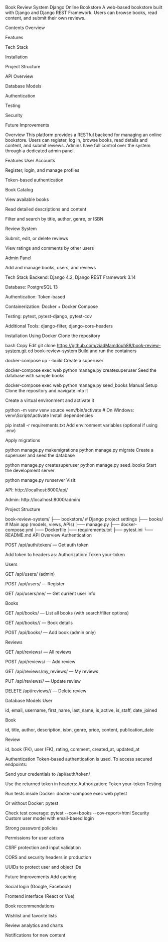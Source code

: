 Book Review System
Django Online Bookstore
A web-based bookstore built with Django and Django REST Framework. Users can browse books, read content, and submit their own reviews.

Contents
Overview

Features

Tech Stack

Installation

Project Structure

API Overview

Database Models

Authentication

Testing

Security

Future Improvements

Overview
This platform provides a RESTful backend for managing an online bookstore. Users can register, log in, browse books, read details and content, and submit reviews. Admins have full control over the system through a dedicated admin panel.

Features
User Accounts

Register, login, and manage profiles

Token-based authentication

Book Catalog

View available books

Read detailed descriptions and content

Filter and search by title, author, genre, or ISBN

Review System

Submit, edit, or delete reviews

View ratings and comments by other users

Admin Panel

Add and manage books, users, and reviews

Tech Stack
Backend: Django 4.2, Django REST Framework 3.14

Database: PostgreSQL 13

Authentication: Token-based

Containerization: Docker + Docker Compose

Testing: pytest, pytest-django, pytest-cov

Additional Tools: django-filter, django-cors-headers

Installation
Using Docker
Clone the repository

bash
Copy
Edit
git clone https://github.com/ziadMamdouh88/book-review-system.git
cd book-review-system
Build and run the containers

docker-compose up --build
Create a superuser


docker-compose exec web python manage.py createsuperuser
Seed the database with sample books

docker-compose exec web python manage.py seed_books
Manual Setup
Clone the repository and navigate into it

Create a virtual environment and activate it

python -m venv venv
source venv/bin/activate  # On Windows: venv\Scripts\activate
Install dependencies

pip install -r requirements.txt
Add environment variables (optional if using .env)

Apply migrations

python manage.py makemigrations
python manage.py migrate
Create a superuser and seed the database

python manage.py createsuperuser
python manage.py seed_books
Start the development server

python manage.py runserver
Visit:

API: http://localhost:8000/api/

Admin: http://localhost:8000/admin/

Project Structure

book-review-system/
├── bookstore/            # Django project settings
├── books/                # Main app (models, views, APIs)
├── manage.py
├── docker-compose.yml
├── Dockerfile
├── requirements.txt
├── pytest.ini
└── README.md
API Overview
Authentication

POST /api/auth/token/ — Get auth token

Add token to headers as: Authorization: Token your-token

Users

GET /api/users/ (admin)

POST /api/users/ — Register

GET /api/users/me/ — Get current user info

Books

GET /api/books/ — List all books (with search/filter options)

GET /api/books/<id>/ — Book details

POST /api/books/ — Add book (admin only)

Reviews

GET /api/reviews/ — All reviews

POST /api/reviews/ — Add review

GET /api/reviews/my_reviews/ — My reviews

PUT /api/reviews/<id>/ — Update review

DELETE /api/reviews/<id>/ — Delete review

Database Models
User

id, email, username, first_name, last_name, is_active, is_staff, date_joined

Book

id, title, author, description, isbn, genre, price, content, publication_date

Review

id, book (FK), user (FK), rating, comment, created_at, updated_at

Authentication
Token-based authentication is used.
To access secured endpoints:

Send your credentials to /api/auth/token/

Use the returned token in headers:
Authorization: Token your-token
Testing

Run tests inside Docker:
docker-compose exec web pytest

Or without Docker:
pytest

Check test coverage:
pytest --cov=books --cov-report=html
Security
Custom user model with email-based login

Strong password policies

Permissions for user actions

CSRF protection and input validation

CORS and security headers in production

UUIDs to protect user and object IDs

Future Improvements
Add caching

Social login (Google, Facebook)

Frontend interface (React or Vue)

Book recommendations

Wishlist and favorite lists

Review analytics and charts

Notifications for new content


